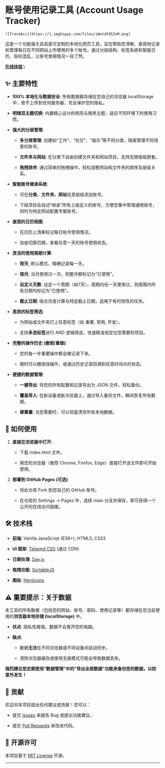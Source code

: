 # 账号使用记录工具 (Account Usage Tracker)

```
![TrackAcc](https://i.imghippo.com/files/iWot4595ZnM.png)
```


这是一个功能强大且高度可定制的本地化网页工具，旨在帮助您清晰、直观地记录和管理每日在不同网站上所使用的多个账号。通过分层结构、标签系统和智能日历，告别混乱，让账号使用情况一目了然。

**[在线体验 ](https://www.aceko007.top)** \

## ✨ 主要特性

* **100% 本地化与数据安全**: 所有数据都存储在您自己的浏览器 localStorage 中，绝不上传到任何服务器，完全保护您的隐私。

* **明暗双主题切换**: 内置精心设计的明亮与暗黑主题，适应不同环境下的使用习惯。

* **强大的分层管理**:

  * **多分类管理**: 创建如“工作”、“社交”、“娱乐”等不同分类，隔离管理不同场景的账号。

  * **文件夹与网站**: 在分类下自由创建文件夹和网站项目，支持无限层级嵌套。

  * **拖拽排序**: 通过简单的拖拽操作，轻松调整网站和文件夹的顺序及层级关系。

* **智能账号继承系统**:

  * 可在**分类、文件夹、网站**任意层级添加账号。

  * 下级项目会自动“继承”所有上级定义的账号，方便您集中管理通用账号，同时为特定网站配置专属账号。

* **直观的日历视图**:

  * 在日历上清晰标记每日账号使用情况。

  * 自由切换日期，查看任意一天的账号使用状态。

* **灵活的使用周期计算**:

  * **按天**: 默认模式，精确记录每一天。

  * **按月**: 当月使用过一次，则整月都标记为“已使用”。

  * **自定义天数**: 设定一个周期（如7天），周期内任一天使用过，则周期内所有日期均标记为“已使用”。

  * **截止日期**: 结合月度计算与特定截止日期，适用于有时效性的任务。

* **高效的标签筛选**:

  * 为网站或文件夹打上任意标签（如 重要, 常用, 开发）。

  * 支持**多选标签**进行 AND 逻辑筛选，快速精准地定位您需要的项目。

* **完整的操作历史 (撤销/重做)**:

  * 您的每一步重要操作都会被记录下来。

  * 随时可以撤销误操作，或通过历史记录回溯到任意时间点的状态。

* **便捷的数据管理**:

  * **一键导出**: 将您的所有配置和记录导出为 JSON 文件，轻松备份。

  * **覆盖导入**: 在新设备或新浏览器上，通过导入备份文件，瞬间恢复所有数据。

  * **硬重置**: 当您需要时，可以彻底清空所有本地数据。

## 🚀 如何使用

1. **直接在浏览器中打开**:

   * 下载 index.html 文件。

   * 用您的浏览器（推荐 Chrome, Firefox, Edge）直接打开该文件即可开始使用。

2. **部署到 GitHub Pages (可选)**:

   * 将此仓库 Fork 到您自己的 GitHub 账号。

   * 在仓库的 Settings -> Pages 中，选择 main 分支并保存，即可获得一个公开的在线访问链接。

## 🛠️ 技术栈

* **前端**: Vanilla JavaScript (ES6+), HTML5, CSS3

* **UI 框架**: [Tailwind CSS](https://www.google.com/url?sa=E\&q=https%3A%2F%2Ftailwindcss.com%2F) (通过 CDN)

* **日期处理**: [Day.js](https://www.google.com/url?sa=E\&q=https%3A%2F%2Fday.js.org%2F)

* **拖拽功能**: [SortableJS](https://www.google.com/url?sa=E\&q=https%3A%2F%2Fgithub.com%2FSortableJS%2FSortable)

* **图标**: [Heroicons](https://www.google.com/url?sa=E\&q=https%3A%2F%2Fheroicons.com%2F)

## ⚠️ 重要提示：关于数据

本工具的所有数据（包括您的网站、账号、密码、使用记录等）都存储在您当前使用的**浏览器本地存储 (localStorage)** 中。

* **优点**: 隐私性极强，数据不会离开您的电脑。

* **缺点**:

  * 数据**无法**在不同浏览器或不同设备间自动同步。

  * 清除浏览器缓存或使用无痕模式可能会导致数据丢失。

**强烈建议您定期使用“数据管理”中的“导出全部数据”功能来备份您的数据，以防意外发生！**

## 🤝 贡献

欢迎对本项目提出任何建议或贡献！您可以：

* 提交 [Issues](https://www.google.com/url?sa=E\&q=https%3A%2F%2Fgithub.com%2Fyour-username%2Fyour-repo%2Fissues) 来报告 Bug 或提出功能建议。

* 提交 [Pull Requests](https://www.google.com/url?sa=E\&q=https%3A%2F%2Fgithub.com%2Fyour-username%2Fyour-repo%2Fpulls) 来改进代码。

## 📄 开源许可

本项目基于 [MIT License](https://www.google.com/url?sa=E\&q=LICENSE) 开源。

- - -
